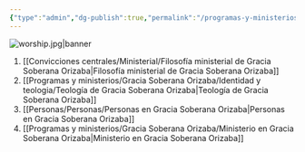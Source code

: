 ```yaml
---
{"type":"admin","dg-publish":true,"permalink":"/programas-y-ministerios/gracia-soberana-orizaba/gracia-soberana-orizaba/","dgPassFrontmatter":true}
---
```


![worship.jpg|banner](/img/user/Archivos/banners/worship.jpg)

1. [[Convicciones centrales/Ministerial/Filosofía ministerial de Gracia Soberana Orizaba\|Filosofía ministerial de Gracia Soberana Orizaba]]
2. [[Programas y ministerios/Gracia Soberana Orizaba/Identidad y teologia/Teología de Gracia Soberana Orizaba\|Teología de Gracia Soberana Orizaba]]
3. [[Personas/Personas/Personas en Gracia Soberana Orizaba\|Personas en Gracia Soberana Orizaba]]
4. [[Programas y ministerios/Gracia Soberana Orizaba/Ministerio en Gracia Soberana Orizaba\|Ministerio en Gracia Soberana Orizaba]]

